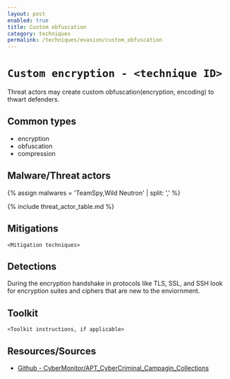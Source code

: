 ```yaml
---
layout: post
enabled: true
title: Custom obfuscation
category: techniques
permalink: /techniques/evasion/custom_obfuscation
---
```

# `Custom encryption - <technique ID>`

Threat actors may create custom obfuscation(encryption, encoding) to thwart defenders.

## Common types

* encryption
* obfuscation
* compression

## Malware/Threat actors

{% assign malwares = 'TeamSpy,Wild Neutron' | split: ',' %}

{% include threat_actor_table.md %}

## Mitigations

`<Mitigation techniques>`

## Detections

During the encryption handshake in protocols like TLS, SSL, and SSH look for encryption suites and ciphers that are new to the enviornment.

## Toolkit

`<Toolkit instructions, if applicable>`

## Resources/Sources

* [Github - CyberMonitor/APT_CyberCriminal_Campagin_Collections](https://github.com/CyberMonitor/APT_CyberCriminal_Campagin_Collections)